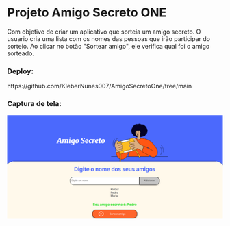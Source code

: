 <h1> <align="center"> Projeto Amigo Secreto ONE </h1>

Com objetivo de criar um aplicativo que sorteia um amigo secreto. O usuario cria uma lista com os nomes das pessoas que irão participar do sorteio. 
Ao clicar no botão "Sortear amigo", ele verifica qual foi o amigo sorteado.

<h3>Deploy:</h3>
https://github.com/KleberNunes007/AmigoSecretoOne/tree/main


<h3>Captura de tela:</h3>

<img  src="/assets/Captura de tela 2025-03-16 195244.png" alt="Captura Aplicao">
